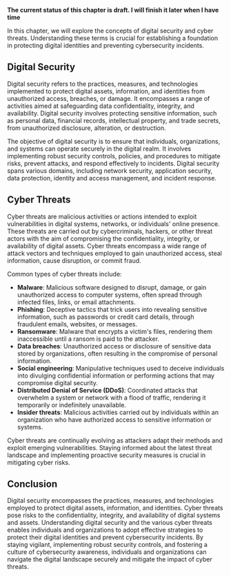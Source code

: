**The current status of this chapter is draft. I will finish it later when I have time**

In this chapter, we will explore the concepts of digital security and cyber threats. Understanding these terms is crucial for establishing a foundation in protecting digital identities and preventing cybersecurity incidents.

Digital Security
----------------

Digital security refers to the practices, measures, and technologies implemented to protect digital assets, information, and identities from unauthorized access, breaches, or damage. It encompasses a range of activities aimed at safeguarding data confidentiality, integrity, and availability. Digital security involves protecting sensitive information, such as personal data, financial records, intellectual property, and trade secrets, from unauthorized disclosure, alteration, or destruction.

The objective of digital security is to ensure that individuals, organizations, and systems can operate securely in the digital realm. It involves implementing robust security controls, policies, and procedures to mitigate risks, prevent attacks, and respond effectively to incidents. Digital security spans various domains, including network security, application security, data protection, identity and access management, and incident response.

Cyber Threats
-------------

Cyber threats are malicious activities or actions intended to exploit vulnerabilities in digital systems, networks, or individuals' online presence. These threats are carried out by cybercriminals, hackers, or other threat actors with the aim of compromising the confidentiality, integrity, or availability of digital assets. Cyber threats encompass a wide range of attack vectors and techniques employed to gain unauthorized access, steal information, cause disruption, or commit fraud.

Common types of cyber threats include:

* **Malware**: Malicious software designed to disrupt, damage, or gain unauthorized access to computer systems, often spread through infected files, links, or email attachments.
* **Phishing**: Deceptive tactics that trick users into revealing sensitive information, such as passwords or credit card details, through fraudulent emails, websites, or messages.
* **Ransomware**: Malware that encrypts a victim's files, rendering them inaccessible until a ransom is paid to the attacker.
* **Data breaches**: Unauthorized access or disclosure of sensitive data stored by organizations, often resulting in the compromise of personal information.
* **Social engineering**: Manipulative techniques used to deceive individuals into divulging confidential information or performing actions that may compromise digital security.
* **Distributed Denial of Service (DDoS)**: Coordinated attacks that overwhelm a system or network with a flood of traffic, rendering it temporarily or indefinitely unavailable.
* **Insider threats**: Malicious activities carried out by individuals within an organization who have authorized access to sensitive information or systems.

Cyber threats are continually evolving as attackers adapt their methods and exploit emerging vulnerabilities. Staying informed about the latest threat landscape and implementing proactive security measures is crucial in mitigating cyber risks.

Conclusion
----------

Digital security encompasses the practices, measures, and technologies employed to protect digital assets, information, and identities. Cyber threats pose risks to the confidentiality, integrity, and availability of digital systems and assets. Understanding digital security and the various cyber threats enables individuals and organizations to adopt effective strategies to protect their digital identities and prevent cybersecurity incidents. By staying vigilant, implementing robust security controls, and fostering a culture of cybersecurity awareness, individuals and organizations can navigate the digital landscape securely and mitigate the impact of cyber threats.
